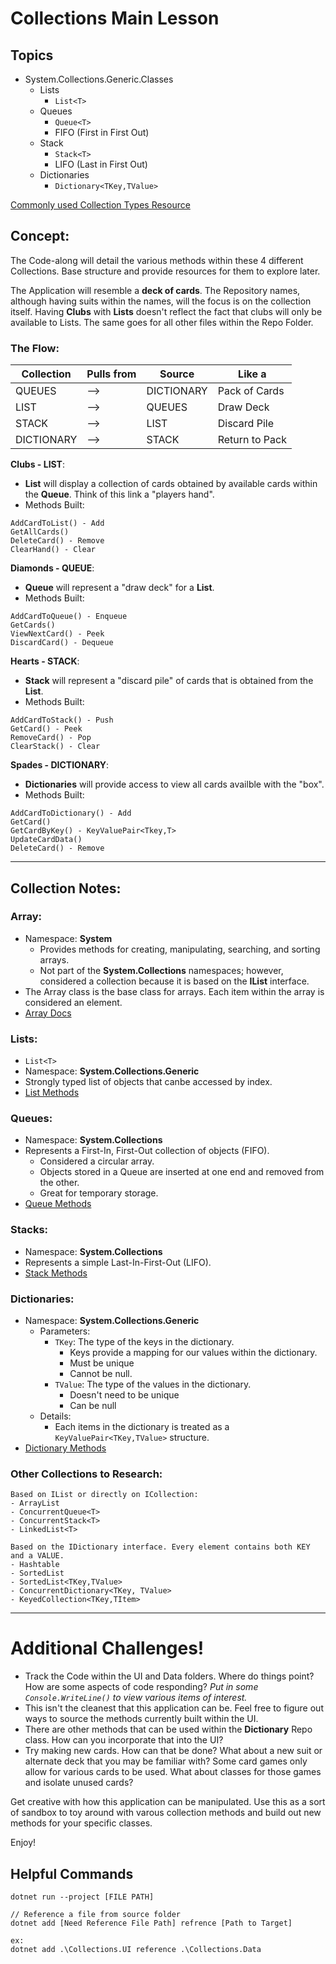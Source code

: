 # Collections Main Lesson
## Topics

- System.Collections.Generic.Classes
  - Lists
    - ```List<T>```
  - Queues
    - ```Queue<T>```
    - FIFO (First in First Out)
  - Stack
    - ```Stack<T>```
    - LIFO (Last in First Out)
  - Dictionaries
    - ```Dictionary<TKey,TValue>```

[Commonly used Collection Types Resource](https://docs.microsoft.com/en-us/dotnet/standard/collections/commonly-used-collection-types)

## Concept:

The Code-along will detail the various methods within these 4 different Collections. Base structure and provide resources for them to explore later.

The Application will resemble a **deck of cards**. The Repository names, although having suits within the names, will the focus is on the collection itself. Having **Clubs** with **Lists** doesn't reflect the fact that clubs will only be available to Lists. The same goes for all other files within the Repo Folder.

### The Flow:
| Collection | Pulls from | Source | Like a | 
| ------------ | ---------- | --------- | ----- |
| QUEUES | --> | DICTIONARY | Pack of Cards |
| LIST | --> | QUEUES | Draw Deck |
| STACK | --> | LIST | Discard Pile |
| DICTIONARY | --> | STACK | Return to Pack |

**Clubs - LIST**:
  - **List** will display a collection of cards obtained by available cards within the **Queue**. Think of this link a "players hand".
  - Methods Built:
  ``` 
  AddCardToList() - Add
  GetAllCards()
  DeleteCard() - Remove
  ClearHand() - Clear
  ```

**Diamonds - QUEUE**:
  - **Queue** will represent a "draw deck" for a **List**.
  - Methods Built:
  ``` 
  AddCardToQueue() - Enqueue
  GetCards()
  ViewNextCard() - Peek
  DiscardCard() - Dequeue
  ```
**Hearts - STACK**:
  - **Stack** will represent a "discard pile" of cards that is obtained from the **List**.
  - Methods Built:
  ``` 
  AddCardToStack() - Push
  GetCard() - Peek
  RemoveCard() - Pop
  ClearStack() - Clear
  ```
**Spades - DICTIONARY**:
  - **Dictionaries** will provide access to view all cards availble with the "box".
  - Methods Built:
  ``` 
  AddCardToDictionary() - Add
  GetCard()
  GetCardByKey() - KeyValuePair<Tkey,T>
  UpdateCardData()
  DeleteCard() - Remove
  ```

---
## Collection Notes:
### Array:
  - Namespace: **System**
    - Provides methods for creating, manipulating, searching, and sorting arrays.
    - Not part of the **System.Collections** namespaces; however, considered a collection because it is based on the **IList** interface.
  - The Array class is the base class for arrays. Each item within the array is considered an element.
  - [Array Docs](https://docs.microsoft.com/en-us/dotnet/api/system.array?view=net-6.0)

### Lists:
- ```List<T>```
- Namespace: **System.Collections.Generic**
- Strongly typed list of objects that canbe accessed by index. 
- [List Methods](https://docs.microsoft.com/en-us/dotnet/api/system.collections.generic.list-1?view=net-6.0)

### Queues:
- Namespace: **System.Collections**
- Represents a First-In, First-Out collection of objects (FIFO).
  - Considered a circular array.
  - Objects stored in a Queue are inserted at one end and removed from the other.
  - Great for temporary storage.
- [Queue Methods](https://docs.microsoft.com/en-us/dotnet/api/system.collections.queue?view=net-6.0)

### Stacks:
- Namespace: **System.Collections**
- Represents a simple Last-In-First-Out (LIFO).
- [Stack Methods](https://docs.microsoft.com/en-us/dotnet/api/system.collections.stack?view=net-6.0#methods)

### Dictionaries:
- Namespace: **System.Collections.Generic**
  - Parameters:
    - ```TKey```: The type of the keys in the dictionary.
      - Keys provide a mapping for our values within the dictionary.
      - Must be unique
      - Cannot be null.
    - ```TValue```: The type of the values in the dictionary.
      - Doesn't need to be unique
      - Can be null
  - Details:
    - Each items in the dictionary is treated as a ```KeyValuePair<TKey,TValue>``` structure.
- [Dictionary Methods](https://docs.microsoft.com/en-us/dotnet/api/system.collections.generic.dictionary-2?view=net-6.0#methods)

### Other Collections to Research:
```
Based on IList or directly on ICollection:
- ArrayList
- ConcurrentQueue<T>
- ConcurrentStack<T>
- LinkedList<T>

Based on the IDictionary interface. Every element contains both KEY and a VALUE.
- Hashtable
- SortedList
- SortedList<TKey,TValue>
- ConcurrentDictionary<TKey, TValue>
- KeyedCollection<TKey,TItem>
```
---
# Additional Challenges!

- Track the Code within the UI and Data folders. Where do things point? How are some aspects of code responding? *Put in some ```Console.WriteLine()``` to view various items of interest.* 
- This isn't the cleanest that this application can be. Feel free to figure out ways to source the methods currently built within the UI.
- There are other methods that can be used within the **Dictionary** Repo class. How can you incorporate that into the UI?
- Try making new cards. How can that be done? What about a new suit or alternate deck that you may be familiar with? Some card games only allow for various cards to be used. What about classes for those games and isolate unused cards?

Get creative with how this application can be manipulated. Use this as a sort of sandbox to toy around with varous collection methods and build out new methods for your specific classes.

Enjoy!

## Helpful Commands
```
dotnet run --project [FILE PATH]

// Reference a file from source folder
dotnet add [Need Reference File Path] refrence [Path to Target]

ex: 
dotnet add .\Collections.UI reference .\Collections.Data
```